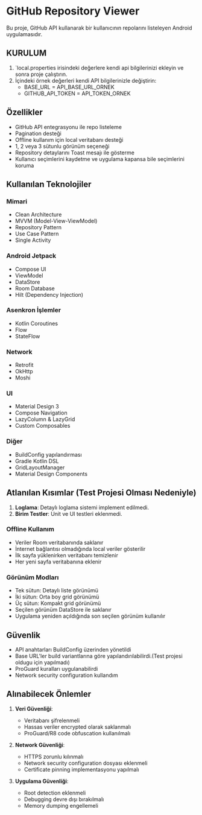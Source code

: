 # GitHub Repository Viewer

Bu proje, GitHub API kullanarak bir kullanıcının repolarını listeleyen Android uygulamasıdır.

## KURULUM
1. `local.properties irisindeki değerlere kendi api bilgilerinizi ekleyin ve sonra proje çalıştırın.
2. İçindeki örnek değerleri kendi API bilgilerinizle değiştirin:
   - BASE_URL = API_BASE_URL_ORNEK
   - GITHUB_API_TOKEN = API_TOKEN_ORNEK

## Özellikler

- GitHub API entegrasyonu ile repo listeleme
- Pagination desteği 
- Offline kullanım için local veritabanı desteği
- 1, 2 veya 3 sütunlu görünüm seçeneği
- Repository detaylarını Toast mesajı ile gösterme
- Kullanıcı seçimlerini kaydetme ve uygulama kapansa bile seçimlerini koruma

## Kullanılan Teknolojiler

### Mimari
- Clean Architecture
- MVVM (Model-View-ViewModel)
- Repository Pattern
- Use Case Pattern
- Single Activity

### Android Jetpack
- Compose UI
- ViewModel
- DataStore
- Room Database
- Hilt (Dependency Injection)

### Asenkron İşlemler
- Kotlin Coroutines
- Flow
- StateFlow

### Network
- Retrofit
- OkHttp
- Moshi

### UI
- Material Design 3
- Compose Navigation
- LazyColumn & LazyGrid
- Custom Composables

### Diğer
- BuildConfig yapılandırması
- Gradle Kotlin DSL
- GridLayoutManager
- Material Design Components

## Atlanılan Kısımlar (Test Projesi Olması Nedeniyle)

1. **Loglama**: Detaylı loglama sistemi implement edilmedi.
2. **Birim Testler**: Unit ve UI testleri eklenmedi.

### Offline Kullanım
- Veriler Room veritabanında saklanır
- İnternet bağlantısı olmadığında local veriler gösterilir
- İlk sayfa yüklenirken veritabanı temizlenir
- Her yeni sayfa veritabanına eklenir

### Görünüm Modları
- Tek sütun: Detaylı liste görünümü
- İki sütun: Orta boy grid görünümü
- Üç sütun: Kompakt grid görünümü
- Seçilen görünüm DataStore ile saklanır
- Uygulama yeniden açıldığında son seçilen görünüm kullanılır

## Güvenlik

- API anahtarları BuildConfig üzerinden yönetildi
- Base URL'ler build variantlarına göre yapılandırılabilirdi.(Test projesi oldugu için yapılmadı)
- ProGuard kuralları uygulanabilirdi
- Network security configuration kullandım

## Alınabilecek Önlemler

1. **Veri Güvenliği**:
   - Veritabanı şifrelenmeli
   - Hassas veriler encrypted olarak saklanmalı
   - ProGuard/R8 code obfuscation kullanılmalı

2. **Network Güvenliği**:
   - HTTPS zorunlu kılınmalı
   - Network security configuration dosyası eklenmeli
   - Certificate pinning implementasyonu yapılmalı

3. **Uygulama Güvenliği**:
   - Root detection eklenmeli
   - Debugging devre dışı bırakılmalı
   - Memory dumping engellemeli
